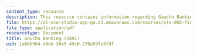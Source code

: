 ```yaml
---
content_type: resource
description: This resource contains information regarding Gaucho Banking.
file: https://ol-ocw-studio-app-qa.s3.amazonaws.com/courses/sts-002-finance-and-society-spring-2016/1ab6b964e6eb364549c0270a59fe5fdf_MITSTS_002S16_Lawson.pdf
file_type: application/pdf
resourcetype: Document
title: Gaucho Banking (1891)
uid: 1ab6b964-e6eb-3645-49c0-270a59fe5fdf
---
```

